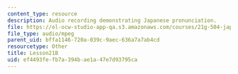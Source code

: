 ```yaml
---
content_type: resource
description: Audio recording demonstrating Japanese pronunciation.
file: https://ol-ocw-studio-app-qa.s3.amazonaws.com/courses/21g-504-japanese-iv-spring-2009/ef4493fefb7a394bae1a47e7d93795ca_Lesson21B.mp3
file_type: audio/mpeg
parent_uid: bffa1146-720a-039c-9aec-636a7a7ab4cd
resourcetype: Other
title: Lesson21B
uid: ef4493fe-fb7a-394b-ae1a-47e7d93795ca
---
```

